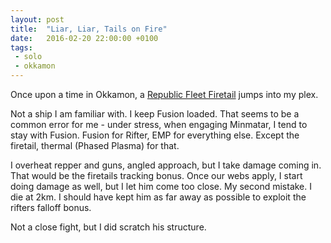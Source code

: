 ```yaml
---
layout: post
title:  "Liar, Liar, Tails on Fire"
date:   2016-02-20 22:00:00 +0100
tags: 
 - solo 
 - okkamon
---
```

Once upon a time in Okkamon, a [Republic Fleet Firetail](https://zkillboard.com/kill/52150534/) jumps into my plex.

Not a ship I am familiar with. I keep Fusion loaded.  That seems to be a common error for me - under stress, when engaging Minmatar, I tend to stay with Fusion.  Fusion for Rifter, EMP for everything else.  Except the firetail, thermal (Phased Plasma) for that.

I overheat repper and guns, angled approach, but I take damage coming in.  That would be the firetails tracking bonus. Once our webs apply, I start doing damage as well, but I let him come too close. My second mistake.  I die at 2km.  I should have kept him as far away as possible to exploit the rifters falloff bonus.

Not a close fight, but I did scratch his structure.
